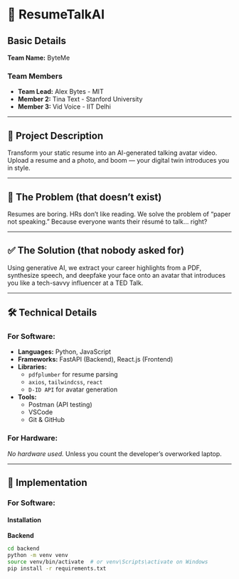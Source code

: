 # 🎤 ResumeTalkAI

## Basic Details

**Team Name:** ByteMe

### Team Members

- **Team Lead:** Alex Bytes - MIT
- **Member 2:** Tina Text - Stanford University  
- **Member 3:** Vid Voice - IIT Delhi

---

## 📘 Project Description

Transform your static resume into an AI-generated talking avatar video. Upload a resume and a photo, and boom — your digital twin introduces you in style.

---

## 🚫 The Problem (that doesn’t exist)

Resumes are boring. HRs don’t like reading. We solve the problem of “paper not speaking.” Because everyone wants their résumé to talk... right?

---

## ✅ The Solution (that nobody asked for)

Using generative AI, we extract your career highlights from a PDF, synthesize speech, and deepfake your face onto an avatar that introduces you like a tech-savvy influencer at a TED Talk.

---

## 🛠️ Technical Details

### For Software:

- **Languages:** Python, JavaScript
- **Frameworks:** FastAPI (Backend), React.js (Frontend)
- **Libraries:**  
  - `pdfplumber` for resume parsing  
  - `axios`, `tailwindcss`, `react`  
  - `D-ID API` for avatar generation  
- **Tools:**  
  - Postman (API testing)  
  - VSCode  
  - Git & GitHub  

### For Hardware:

*No hardware used.* Unless you count the developer’s overworked laptop.

---

## 🧰 Implementation

### For Software:

#### Installation

**Backend**
```bash
cd backend
python -m venv venv
source venv/bin/activate  # or venv\Scripts\activate on Windows
pip install -r requirements.txt
